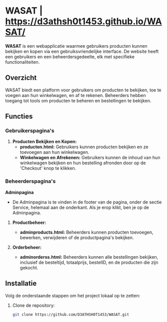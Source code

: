 # WASAT | https://d3athsh0t1453.github.io/WASAT/

**WASAT** is een webapplicatie waarmee gebruikers producten kunnen bekijken en kopen via een gebruiksvriendelijke interface. De website heeft een gebruikers en een beheerdersgedeelte, elk met specifieke functionaliteiten.

## Overzicht

WASAT biedt een platform voor gebruikers om producten te bekijken, toe te voegen aan hun winkelwagen, en af te rekenen. Beheerders hebben toegang tot tools om producten te beheren en bestellingen te bekijken.

## Functies

### Gebruikerspagina's

1. **Producten Bekijken en Kopen:**
   - **producten.html:** Gebruikers kunnen producten bekijken en ze toevoegen aan hun winkelwagen.
   - **Winkelwagen en Afrekenen:** Gebruikers kunnen de inhoud van hun winkelwagen bekijken en hun bestelling afronden door op de 'Checkout' knop te klikken.

### Beheerderspagina's

**Adminpagina**
- De Adminpagina is te vinden in de footer van de pagina, onder de sectie Service, helemaal aan de onderkant. Als je erop klikt, ben je op de Adminpagina.

1. **Productbeheer:**
   - **adminproducts.html:** Beheerders kunnen producten toevoegen, bewerken, verwijderen of de productpagina's bekijken.

2. **Orderbeheer:**
   - **adminorderss.html:** Beheerders kunnen alle bestellingen bekijken, inclusief de besteltijd, totaalprijs, bestelID, en de producten die zijn gekocht.

## Installatie

Volg de onderstaande stappen om het project lokaal op te zetten:

1. Clone de repository:
   ```bash
   git clone https://github.com/D3ATHSH0T1453/WASAT.git
